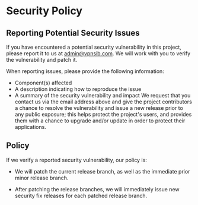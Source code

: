 # Security Policy

## Reporting Potential Security Issues

If you have encountered a potential security vulnerability in this project, please report it to us at admin@vpnsib.com. We will work with you to verify the vulnerability and patch it.

When reporting issues, please provide the following information:

- Component(s) affected
- A description indicating how to reproduce the issue
- A summary of the security vulnerability and impact
  We request that you contact us via the email address above and give the project contributors a chance to resolve the vulnerability and issue a new release prior to any public exposure; this helps protect the project's users, and provides them with a chance to upgrade and/or update in order to protect their applications.

## Policy

If we verify a reported security vulnerability, our policy is:

- We will patch the current release branch, as well as the immediate prior minor release branch.

- After patching the release branches, we will immediately issue new security fix releases for each patched release branch.